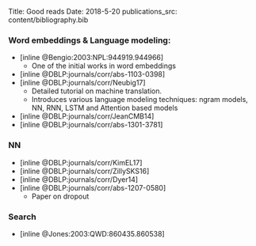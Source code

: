 Title: Good reads
Date: 2018-5-20
publications_src: content/bibliography.bib


### Word embeddings & Language modeling:
- [inline @Bengio:2003:NPL:944919.944966]
  - One of the initial works in word embeddings
- [inline @DBLP:journals/corr/abs-1103-0398]
- [inline @DBLP:journals/corr/Neubig17]
  - Detailed tutorial on machine translation. 
  - Introduces various language modeling techniques: ngram models, NN, RNN, LSTM and Attention based models
- [inline @DBLP:journals/corr/JeanCMB14]
- [inline @DBLP:journals/corr/abs-1301-3781]

### NN
- [inline @DBLP:journals/corr/KimEL17]
- [inline @DBLP:journals/corr/ZillySKS16]
- [inline @DBLP:journals/corr/Dyer14]
- [inline @DBLP:journals/corr/abs-1207-0580]
  - Paper on dropout

### Search
- [inline @Jones:2003:QWD:860435.860538]
